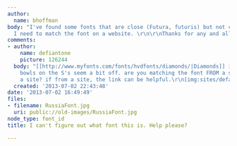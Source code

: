 ```yaml
---
author:
  name: bhoffman
body: "I've found some fonts that are close (Futura, futuris) but not close enough.
  I need to match the font on a website. \r\n\r\nThanks for any and all help. "
comments:
- author:
    name: defiantone
    picture: 126244
  body: "[[http://www.myfonts.com/fonts/hvdfonts/diamonds/|Diamonds]] is close. the
    bowls on the S's seem a bit off. are you matching the font FROM a site or ONTO
    a site? if from a site, the link can be helpful.\r\n[img:sites/default/files/old-images/sna_3895.png]"
  created: '2013-07-02 22:43:48'
date: '2013-07-02 16:49:49'
files:
- filename: RussiaFont.jpg
  uri: public://old-images/RussiaFont.jpg
node_type: font_id
title: I can't figure out what font this is. Help please?

---
```

